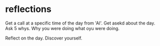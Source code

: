 # reflections

Get a call at a specific time of the day from 'AI'. Get asekd about the day. Ask 5 whys. Why you were doing what oyu were doing. 

Reflect on the day. Discover yourself. 
